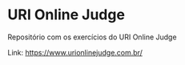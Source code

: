 # URI Online Judge
Repositório com os exercícios do URI Online Judge

Link: https://www.urionlinejudge.com.br/

